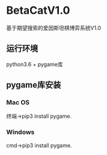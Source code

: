 # BetaCatV1.0
基于期望搜索的爱因斯坦棋博弈系统V1.0

## 运行环境
python3.6 + pygame库

## pygame库安装
### Mac OS
终端->pip3 install pygame.
### Windows
cmd->pip3 install pygame.
